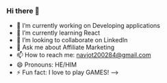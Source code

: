 ### Hi there 👋

- 🔭 I’m currently working on Developing applications 
- 🌱 I’m currently learning React
- 👯 I’m looking to collaborate on LinkedIn
- 💬 Ask me about Affiliate Marketing
- 📫 How to reach me: navjot200284@gmail.com
- 😄 Pronouns: HE/HIM
- ⚡ Fun fact: I love to play GAMES!
-->
